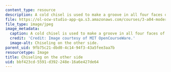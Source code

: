 ```yaml
---
content_type: resource
description: A cold chisel is used to make a groove in all four faces of the bar.
file: https://ol-ocw-studio-app-qa.s3.amazonaws.com/courses/3-a04-modern-blacksmithing-and-physical-metallurgy-fall-2008/bbf423cd5591d392248e16a6e427de64_106.jpg
file_type: image/jpeg
image_metadata:
  caption: A cold chisel is used to make a groove in all four faces of the bar.
  credit: 'Credit: Image courtesy of MIT OpenCourseWare.'
  image-alt: Chiseling on the other side.
parent_uid: 9fb75c21-dbd0-4c14-94f3-43a5fee3aa7b
resourcetype: Image
title: Chiseling on the other side
uid: bbf423cd-5591-d392-248e-16a6e427de64
---
```

